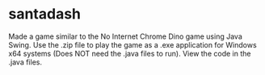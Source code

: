 # santadash
Made a game similar to the No Internet Chrome Dino game using Java Swing. Use the .zip file to play the game as a .exe application for Windows x64 systems (Does NOT need the .java files to run). View the code in the .java files.
